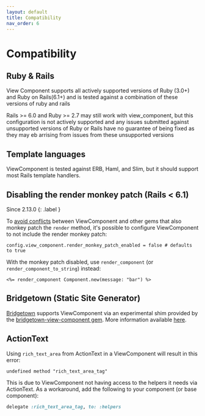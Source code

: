 ```yaml
---
layout: default
title: Compatibility
nav_order: 6
---
```


# Compatibility

## Ruby & Rails

View Component supports all actively supported versions of Ruby (3.0+) and Ruby on Rails(6.1+) and is tested against a combination of these versions of ruby and rails

Rails >= 6.0 and Ruby >= 2.7 may still work with view_component, but this configuration is not actively supported and any issues submitted against unsupported versions of Ruby or Rails have no guarantee of being fixed as they may eb arrising from issues from these unsupported versions

## Template languages

ViewComponent is tested against ERB, Haml, and Slim, but it should support most Rails template handlers.

## Disabling the render monkey patch (Rails < 6.1)

Since 2.13.0
{: .label }

To [avoid conflicts](https://github.com/viewcomponent/view_component/issues/288) between ViewComponent and other gems that also monkey patch the `render` method, it's possible to configure ViewComponent to not include the render monkey patch:

`config.view_component.render_monkey_patch_enabled = false # defaults to true`

With the monkey patch disabled, use `render_component` (or  `render_component_to_string`) instead:

```erb
<%= render_component Component.new(message: "bar") %>
```

## Bridgetown (Static Site Generator)

[Bridgetown](https://www.bridgetownrb.com/) supports ViewComponent via an experimental shim provided by the [bridgetown-view-component gem](https://github.com/bridgetownrb/bridgetown-view-component). More information available [here](https://www.bridgetownrb.com/docs/components/ruby#need-compatibility-with-rails-try-viewcomponent-experimental).

## ActionText

Using `rich_text_area` from ActionText in a ViewComponent will result in this error:

`undefined method "rich_text_area_tag"`

This is due to ViewComponent not having access to the helpers it needs via ActionText. As a workaround, add the following to your component (or base component):

```ruby
delegate :rich_text_area_tag, to: :helpers
```
